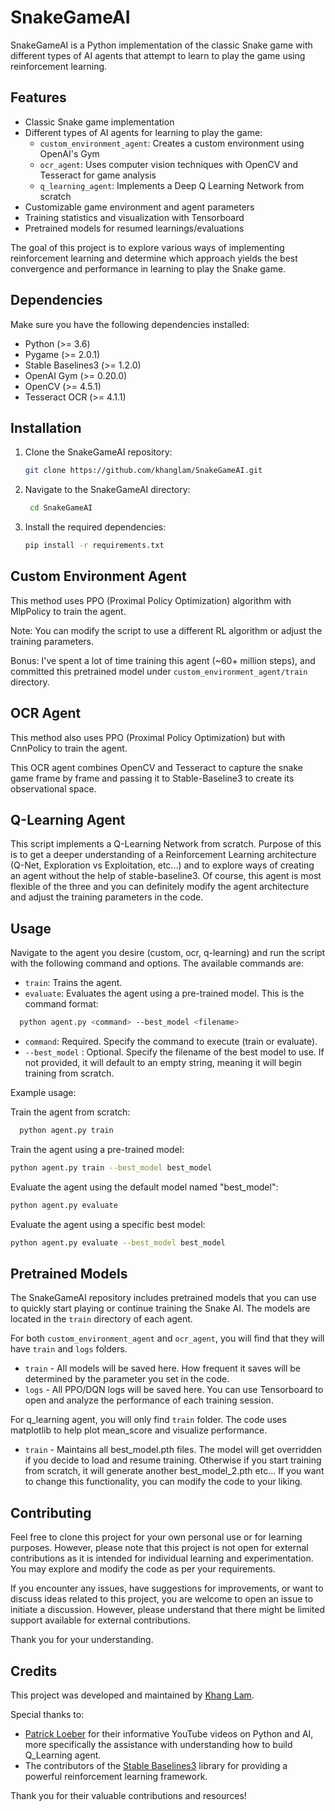 # SnakeGameAI

SnakeGameAI is a Python implementation of the classic Snake game with different types of AI agents that attempt to learn to play the game using reinforcement learning.

## Features

- Classic Snake game implementation
- Different types of AI agents for learning to play the game:
  - `custom_environment_agent`: Creates a custom environment using OpenAI's Gym
  - `ocr_agent`: Uses computer vision techniques with OpenCV and Tesseract for game analysis
  - `q_learning_agent`: Implements a Deep Q Learning Network from scratch
- Customizable game environment and agent parameters
- Training statistics and visualization with Tensorboard
- Pretrained models for resumed learnings/evaluations

The goal of this project is to explore various ways of implementing reinforcement learning and determine which approach yields the best convergence and performance in learning to play the Snake game.

## Dependencies

Make sure you have the following dependencies installed:

- Python (>= 3.6)
- Pygame (>= 2.0.1)
- Stable Baselines3 (>= 1.2.0)
- OpenAI Gym (>= 0.20.0)
- OpenCV (>= 4.5.1)
- Tesseract OCR (>= 4.1.1)

## Installation

1. Clone the SnakeGameAI repository:
   ```bash
   git clone https://github.com/khanglam/SnakeGameAI.git
   ```
2. Navigate to the SnakeGameAI directory:
   ```bash
    cd SnakeGameAI
   ```
3. Install the required dependencies:
   ```bash
   pip install -r requirements.txt
   ```

## Custom Environment Agent

This method uses PPO (Proximal Policy Optimization) algorithm with MlpPolicy to train the agent.

Note: You can modify the script to use a different RL algorithm or adjust the training parameters.

Bonus: I've spent a lot of time training this agent (~60+ million steps), and committed this pretrained model under `custom_environment_agent/train` directory.

## OCR Agent

This method also uses PPO (Proximal Policy Optimization) but with CnnPolicy to train the agent.

This OCR agent combines OpenCV and Tesseract to capture the snake game frame by frame and passing it to Stable-Baseline3 to create its observational space.

## Q-Learning Agent

This script implements a Q-Learning Network from scratch. Purpose of this is to get a deeper understanding of a Reinforcement Learning architecture (Q-Net, Exploration vs Exploitation, etc...) and to explore ways of creating an agent without the help of stable-baseline3. Of course, this agent is most flexible of the three and you can definitely modify the agent architecture and adjust the training parameters in the code.

## Usage

Navigate to the agent you desire (custom, ocr, q-learning) and run the script with the following command and options. The available commands are:

- `train`: Trains the agent.
- `evaluate`: Evaluates the agent using a pre-trained model.
  This is the command format:

```bash
  python agent.py <command> --best_model <filename>
```

- `command`: Required. Specify the command to execute (train or evaluate).
- `--best_model` <filename>: Optional. Specify the filename of the best model to use. If not provided, it will default to an empty string, meaning it will begin training from scratch.

Example usage:

Train the agent from scratch:

```bash
  python agent.py train
```

Train the agent using a pre-trained model:

```bash
python agent.py train --best_model best_model
```

Evaluate the agent using the default model named "best_model":

```bash
python agent.py evaluate
```

Evaluate the agent using a specific best model:

```bash
python agent.py evaluate --best_model best_model
```

## Pretrained Models

The SnakeGameAI repository includes pretrained models that you can use to quickly start playing or continue training the Snake AI. The models are located in the `train` directory of each agent.

For both `custom_environment_agent` and `ocr_agent`, you will find that they will have `train` and `logs` folders.

- `train` - All models will be saved here. How frequent it saves will be determined by the parameter you set in the code.
- `logs` - All PPO/DQN logs will be saved here. You can use Tensorboard to open and analyze the performance of each training session.

For q_learning agent, you will only find `train` folder. The code uses matplotlib to help plot mean_score and visualize performance.

- `train` - Maintains all best_model.pth files. The model will get overridden if you decide to load and resume training. Otherwise if you start training from scratch, it will generate another best_model_2.pth etc... If you want to change this functionality, you can modify the code to your liking.

## Contributing

Feel free to clone this project for your own personal use or for learning purposes. However, please note that this project is not open for external contributions as it is intended for individual learning and experimentation. You may explore and modify the code as per your requirements.

If you encounter any issues, have suggestions for improvements, or want to discuss ideas related to this project, you are welcome to open an issue to initiate a discussion. However, please understand that there might be limited support available for external contributions.

Thank you for your understanding.

## Credits

This project was developed and maintained by [Khang Lam](https://github.com/khanglam/).

Special thanks to:

- [Patrick Loeber](https://www.youtube.com/@patloeber) for their informative YouTube videos on Python and AI, more specifically the assistance with understanding how to build Q_Learning agent.
- The contributors of the [Stable Baselines3](https://github.com/DLR-RM/stable-baselines3) library for providing a powerful reinforcement learning framework.

Thank you for their valuable contributions and resources!
